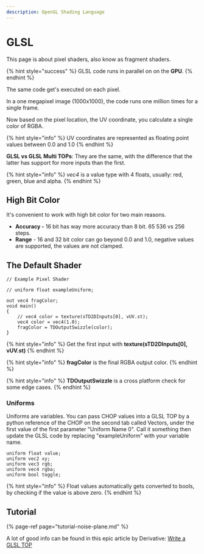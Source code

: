 ```yaml
---
description: OpenGL Shading Language
---
```


# GLSL

This page is about pixel shaders, also know as fragment shaders.

{% hint style="success" %}
GLSL code runs in parallel on on the **GPU**.
{% endhint %}

The same code get's executed on each pixel.

In a one megapixel image \(1000x1000\), the code runs one million times for a single frame.

Now based on the pixel location, the UV coordinate, you calculate a single color of RGBA.

{% hint style="info" %}
UV coordinates are represented as floating point values between 0.0 and 1.0
{% endhint %}

**GLSL vs GLSL Multi TOPs**: They are the same, with the difference that the latter has support for more inputs than the first.

{% hint style="info" %}
_vec4_ is a value type with 4 floats, usually: red, green, blue and alpha.
{% endhint %}

## High Bit Color

It's convenient to work with high bit color for two main reasons.

* **Accuracy -** 16 bit has way more accuracy than 8 bit. 65 536 vs 256 steps.
* **Range** - 16 and 32 bit color can go beyond 0.0 and 1.0, negative values are supported, the values are not clamped.

## The Default Shader

```text
// Example Pixel Shader

// uniform float exampleUniform;

out vec4 fragColor;
void main()
{
	// vec4 color = texture(sTD2DInputs[0], vUV.st);
	vec4 color = vec4(1.0);
	fragColor = TDOutputSwizzle(color);
}

```

{% hint style="info" %}
Get the first input with **texture\(sTD2DInputs\[0\], vUV.st\)**
{% endhint %}

{% hint style="info" %}
**fragColor** is the final RGBA output color.
{% endhint %}

{% hint style="info" %}
**TDOutputSwizzle** is a cross platform check for some edge cases.
{% endhint %}

### **Uniforms**

Uniforms are variables. You can pass CHOP values into a GLSL TOP by a python reference of the CHOP on the second tab called Vectors, under the first value of the first parameter "Uniform Name 0". Call it something then update the GLSL code by replacing "exampleUniform" with your variable name.

```text
uniform float value;
uniform vec2 xy;
uniform vec3 rgb;
uniform vec4 rgba;
uniform bool toggle;
```

{% hint style="info" %}
Float values automatically gets converted to bools,  
by checking if the value is above zero.
{% endhint %}

## Tutorial

{% page-ref page="tutorial-noise-plane.md" %}

A lot of good info can be found in this epic article by Derivative: [Write a GLSL TOP](https://docs.derivative.ca/Write_a_GLSL_TOP)


